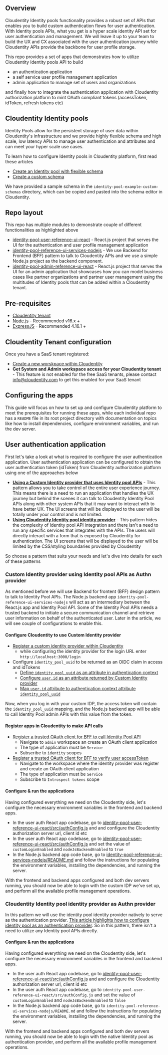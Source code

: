 ## Overview

Cloudentity Identity pools functionality provides a robust set of APIs that enables you to build custom authentication flows for user authentication. With Identity pools APIs, what you get is a hyper scale identity API set for user authentication and management. We will leave it up to your team to build the UX and CX associated with the user authentication journey while Cloudentity APIs provide the backbone for user profile storage.

This repo provides a set of apps that demonstrates how to utilize Cloudentity Identity pools API to build
* an authentication application
* a self service user profile management application
* admin application to manage set of users and organizations

and finally how to integrate the authentication application with Cloudentity authorization platform to mint
OAuth compliant tokens (accessToken, idToken, refresh tokens etc)

## Cloudentity Identity pools

Identity Pools allow for the persistent storage of user data within Cloudentity's infrastructure and we provide
highly flexible schema and high scale, low latency APIs to manage user authentication and attributes and can meet your hyper scale use cases.

To learn how to configure Identity pools in Cloudentity platform, first read these articles
* [Create an Identity pool with flexible schema](https://developer.cloudentity.com/howtos/tenant_configuration/configuring_identity_pools/?q=)
* [Create a custom schema](https://developer.cloudentity.com/howtos/tenant_configuration/configuring_identity_pools/#configure-identity-schemas)

We have provided a sample schema in the `identity-pool-example-custom-schemas` directory, which can be copied and pasted into the schema editor in Cloudentity.

## Repo layout

This repo has multiple modules to demonstrate couple of different functionalities as highlighted above
* [identity-pool-user-reference-ui-react](identity-pool-user-reference-ui-react) - React.js project that serves the UI for the authentication and user profile management application
* [identity-pool-reference-ui-services-nodejs](identity-pool-reference-ui-services-nodejs) - We use Backend for Frontend (BFF) pattern to talk to Cloudentity APIs and we use a simple Node.js project as the backend component.
* [identity-pool-admin-reference-ui-react](identity-pool-admin-reference-ui-react) - React.js project that serves the UI for an admin application that showcases how you can model business cases like partner organizations and partner user management using the multitudes of Identity pools that can be added within a Cloudentity tenant.

## Pre-requisites

- [Cloudentity tenant](https://authz.cloudentity.io/register)
- [Node.js](https://nodejs.org) - Recommended v16.x +
- [ExpressJS](https://expressjs.com) - Recommended 4.16.1 +

## Cloudentity Tenant configuration

Once you have a SaaS tenant registered:

- [Create a new worskpace within Cloudentity](https://developer.cloudentity.com/howtos/tenant_configuration/adding_workspaces/?q=)
- **Get System and Admin workspace access for your Cloudentity tenant** - This feature is not enabled for the free SaaS tenants, please contact [info@cloudentity.com](mailto:info@cloudentity.com) to get this enabled for your SaaS tenant

## Configuring the apps

This guide will focus on how to set up and configure Cloudentity platform to meet the prerequisites for running these apps, while each individual repo has a `README` file in its root project directory with documentation on topics like how to install dependencies, configure environment variables, and run the dev server.

## User authentication application

First let's take a look at what is required to configure the user authentication application. User authentication application can be configured to obtain the user authentication token (idToken) from Cloudentity authorization platform using one of the approaches below

* [**Using a Custom Identity provider that uses Identity pool APIs**](#custom-identity-provider-using-identity-pool-apis-as-authn-provider) - This pattern allows you to take control of the entire user experience journey. This means there is a need to run an application that handles the UX journey but behind the scenes it can talk to Cloudentity Identity Pool APIs along with other system APIs that it may want to interact with to have better UX. The UI screens that will be displayed to the user
will be totally under your control and is not limited.
* [**Using Cloudentity Identity pool identity provider**](#cloudentity-identity-pool-identity-provider-as-authn-provider) - This pattern hides the complexity of Identity pool API integration and there isn't a need to run any specific services that integrates with the APIs. The users will directly interact with a form that is exposed by Cloudentity for authentication. The UI screens that will be displayed to the user will be limited by the CSS/styling boundaries provided by Cloudentity

So choose a pattern that suits your needs and let's dive into details for each of these patterns

### Custom Identity provider using Identity pool APIs as Authn provider

As mentioned before we will use Backend for frontent (BFF) design pattern to talk to Identity Pool APIs. The Node.js backend app `identity-pool-reference-ui-services-nodejs` will act as an intermediary between the React.js app and Identity Pool API. Some of the Identity Pool APIs needs a trusted backend to initiate a secure communication channel and retrieve user information on behalf of the authenticated user. Later in the article, we will see couple of configurations to enable this.

#### Configure Cloudentity to use Custom Identity provider

* [Register a custom identity provider within Cloudentity](https://developer.cloudentity.com/howtos/identities/custom_idp/#connecting-custom-idps-to-cloudentity)
    * while configuring the identity provider for the login URL enter `http://localhost:3000/login`
* Configure `identity_pool_uuid` to be returned as an OIDC claim in access and idTokens
    * [Define `identity_pool_uuid` as an attribute in authentication context](https://developer.cloudentity.com/howtos/tenant_configuration/setting_up_identity_context/#define-authentication-context-schema)
    * [Configure `user.id` as an attribute returned by Custom Identity provider](https://developer.cloudentity.com/howtos/identities/custom_idp/#configure-authentication-context-attributes)
    * [Map `user.id` attribute to authentication context attribute `identity_pool_uuid`](https://developer.cloudentity.com/howtos/identities/custom_idp/#configure-mappings-of-the-attributes)

Now, when you log in with your custom IDP, the access token will contain the `identity_pool_uuid` mapping, and the Node.js backend app will be able to call Identity Pool admin APIs with this value from the token.

#### Register apps in Cloudentity to make API calls

* [Register a trusted OAuth client for BFF to call Identity Pool API](https://developer.cloudentity.com/howtos/applications/connecting_and_configuring_client_apps/#create-application)
    * Navigate to `admin` workspace an create an OAuth client application
    * The type of application must be `Service`
    * Subscribe to `identity` scopes
* [Register a trusted OAuth client for BFF to verify user accessToken](https://developer.cloudentity.com/howtos/applications/connecting_and_configuring_client_apps/#create-application)
    * Navigate to the workspace where the identity provider was register and create an OAuth client application
    * The type of application must be `Service`
    * Subscribe to `Introspect tokens` scope


#### Configure & run the applications

Having configured everything we need on the Cloudentity side, let's configure the necessary environment variables in the frontend and backend apps.
- In the user auth React app codebase, go to [identity-pool-user-reference-ui-react/src/authConfig.js](identity-pool-user-reference-ui-react/src/authConfig.js) and and configure the Cloudentity authorization server url, client id etc
- In the user auth React app codebase, go to [identity-pool-user-reference-ui-react/src/authConfig.js](identity-pool-user-reference-ui-react/src/authConfig.js) and set the value of `customLoginEnabled` and `nodeJsBackendEnabled` to `true`
- In the Node.js backend app code base, go to [identity-pool-reference-ui-services-nodejs/README.md](identity-pool-reference-ui-services-nodejs/README.md) and follow the instructions for populating the environment variables, installing the dependencies, and running the server.

With the frontend and backend apps configured and both dev servers running, you should now be able to login with the custom IDP we've set up, and perform all the available profile management operations.

### Cloudentity Identity pool identity provider as Authn provider

In this pattern we will use the identity pool identity provider natively to serve as the authentication provider. [This article highlights how to configure identity pool as an authentication provider](https://developer.cloudentity.com/howtos/identities/identity_pool_idp/?q=). So in this pattern, there isn't a need to utilize any Identity pool APIs directly.

#### Configure & run the applications

Having configured everything we need on the Cloudentity side, let's configure the necessary environment variables in the frontend and backend apps.

- In the user auth React app codebase, go to [identity-pool-user-reference-ui-react/src/authConfig.js](identity-pool-user-reference-ui-react/src/authConfig.js) and and configure the Cloudentity authorization server url, client id etc
- In the user auth React app codebase, go to `identity-pool-user-reference-ui-react/src/authConfig.js` and set the value of `customLoginEnabled` and `nodeJsBackendEnabled` to `false`
- In the Node.js backend app code base, go to `identity-pool-reference-ui-services-nodejs/README.md` and follow the instructions for populating the environment variables, installing the dependencies, and running the server.

With the frontend and backend apps configured and both dev servers running, you should now be able to login with the native Identity pool as authentication provider, and perform all the available profile management operations.
